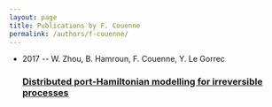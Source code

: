 ```yaml
---
layout: page
title: Publications by F. Couenne
permalink: /authors/f-couenne/
---
```


<ul class="post-list">

  <li>
    <span class="post-meta">2017 -- W. Zhou, B. Hamroun, F. Couenne, Y. Le Gorrec</span>
    <h3><a class="post-link" href="../../distributed-port-hamiltonian-modelling-for-irreversible-processes">Distributed port-Hamiltonian modelling for irreversible processes</a></h3>
  </li>
</ul>
